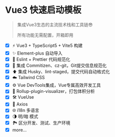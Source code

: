 # Vue3 快速启动模板

> 集成Vue3生态的主流技术栈和工具链😎
>
> 所有功能无需配置，开箱即用

-   [x] ⚡ Vue3 + TypeScript5 + Vite5 构建
-   [x] ✨ Element-plus 自动导入
-   [x] 🎀 Eslint + Prettier 代码规范化
-   [x] 📝 集成 Commitizen、cz-git，Git提交信息规范化
-   [x] ⬆️ 集成 Husky、lint-staged，提交代码自动格式化
-   [x] ☁️ Tailwind CSS
-   [x] ⚙️ Vue DevTools集成，Vue专属高效开发工具
-   [x] 💼 Rollup-plugin-visualizer，打包体积分析
-   [x] 🛠️ VueUse
-   [x] 🔗 Axios
-   [x] ️🌐 i18n 多语言
-   [x] 🌗 明/暗 模式
-   [x] 🏞️ 区分开发、测试、生产环境
-   [x] more...
